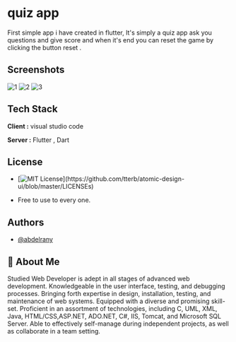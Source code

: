 # quiz app

First simple app i have created in flutter, It's simply a quiz app ask you questions and give score and when it's end you can reset the game by clicking the button reset .
## Screenshots

![1](https://user-images.githubusercontent.com/79026033/143118626-7caa7089-052f-4233-a03e-c579d3f53fd0.jpg)
![2](https://user-images.githubusercontent.com/79026033/143118657-ddb67049-20ac-4f1a-a8b9-ace95fa7e38b.jpg)
![3](https://user-images.githubusercontent.com/79026033/143118722-219698e2-da9b-45a5-ab2c-d5bc60156cf7.jpg)

## Tech Stack

**Client :** visual studio code

**Server :** Flutter , Dart


## License
- [![MIT License](https://img.shields.io/apm/l/atomic-design-ui.svg?)](https://github.com/tterb/atomic-design-ui/blob/master/LICENSEs)

- Free to use to every one.


## Authors

- [@abdelrany](https://github.com/abdelrany)


## 🚀 About Me
Studied Web Developer is adept in all stages of advanced web development. Knowledgeable in the user interface, testing, and debugging processes. Bringing forth expertise in design, installation, testing, and maintenance of web systems. Equipped with a diverse and promising skill-set. Proficient in an assortment of technologies, including C, UML, XML, Java, HTML/CSS,ASP.NET, ADO.NET, C#, IIS, Tomcat, and Microsoft SQL Server. Able to effectively self-manage during independent projects, as well as collaborate in a team setting.

